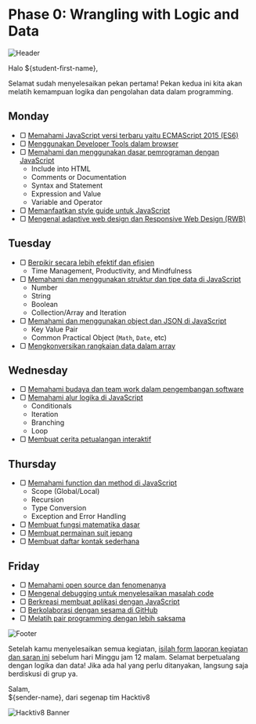 # Phase 0: Wrangling with Logic and Data

![Header](images/header.png)

Halo ${student-first-name},

Selamat sudah menyelesaikan pekan pertama! Pekan kedua ini kita akan melatih kemampuan logika dan pengolahan data dalam programming.

## Monday

- ▢ [Memahami JavaScript versi terbaru yaitu ECMAScript 2015 (ES6)](week-2/js-ecmascript.md)
- ▢ [Menggunakan Developer Tools dalam browser](week-2/dev-tools.md)
- ▢ [Memahami dan menggunakan dasar pemrograman dengan JavaScript](week-2/js-basics.md)
  - Include into HTML
  - Comments or Documentation
  - Syntax and Statement
  - Expression and Value
  - Variable and Operator
- ▢ [Memanfaatkan style guide untuk JavaScript](week-1/js-style-guide.md)
- ▢ [Mengenal adaptive web design dan Responsive Web Design (RWB)](week-1/.md)

## Tuesday

- ▢ [Berpikir secara lebih efektif dan efisien](week-2/thinking.md)
  - Time Management, Productivity, and Mindfulness
- ▢ [Memahami dan menggunakan struktur dan tipe data di JavaScript](week-2/js-data.md)
  - Number
  - String
  - Boolean
  - Collection/Array and Iteration
- ▢ [Memahami dan menggunakan object dan JSON di JavaScript](week-2/js-object-json.md)
  - Key Value Pair
  - Common Practical Object (`Math`, `Date`, etc)
- ▢ [Mengkonversikan rangkaian data dalam array](week-2/array-data-conversion.md)

## Wednesday

- ▢ [Memahami budaya dan team work dalam pengembangan software](week-2/software-culture-teamwork.md)
- ▢ [Memahami alur logika di JavaScript](week-2/js-logic.md)
  - Conditionals
  - Iteration
  - Branching
  - Loop
- ▢ [Membuat cerita petualangan interaktif](week-2/story-interactive.md)

## Thursday

- ▢ [Memahami function dan method di JavaScript](week-2/js-function-method.md)
  - Scope (Global/Local)
  - Recursion
  - Type Conversion
  - Exception and Error Handling
- ▢ [Membuat fungsi matematika dasar](week-2/math-basics.md)
- ▢ [Membuat permainan suit jepang](week-2/rock-paper-scissors.md)
- ▢ [Membuat daftar kontak sederhana](week-2/contact-list.md)

## Friday

- ▢ [Memahami open source dan fenomenanya](week-2/open-source.md)
- ▢ [Mengenal debugging untuk menyelesaikan masalah code](week-1/debugging.md)
- ▢ [Berkreasi membuat aplikasi dengan JavaScript](week-2/js-app.md)
- ▢ [Berkolaborasi dengan sesama di GitHub](week-2/github-collaboration.md)
- ▢ [Melatih pair programming dengan lebih saksama](week-2/pair-programming-practice.md)

![Footer](images/footer.png)

Setelah kamu menyelesaikan semua kegiatan, [isilah form laporan kegiatan dan saran ini](http://) sebelum hari Minggu jam 12 malam. Selamat berpetualang dengan logika dan data! Jika ada hal yang perlu ditanyakan, langsung saja berdiskusi di grup ya.

Salam,  
${sender-name}, dari segenap tim Hacktiv8

![Hacktiv8 Banner](images/hacktiv8-banner.png)
